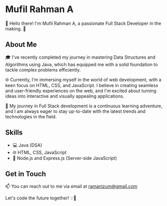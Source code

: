 # Mufil Rahman A

👋 Hello there! I'm Mufil Rahman A, a passionate Full Stack Developer in the making. 🚀

## About Me

🎓 I've recently completed my journey in mastering Data Structures and Algorithms using Java, which has equipped me with a solid foundation to tackle complex problems efficiently.

🌐 Currently, I'm immersing myself in the world of web development, with a keen focus on HTML, CSS, and JavaScript. I believe in creating seamless and user-friendly experiences on the web, and I'm excited about turning ideas into interactive and visually appealing applications.

🚀 My journey in Full Stack development is a continuous learning adventure, and I am always eager to stay up-to-date with the latest trends and technologies in the field.

## Skills

- 💻 Java (DSA)
- 🌐 HTML, CSS, JavaScript
- 🚀 Node.js and Express.js (Server-side JavaScript)

## Get in Touch

📫 You can reach out to me via email at [ramanizum@gmail.com](mailto:ramanizum@gmail.com)

Let's code the future together! 💡🌟

